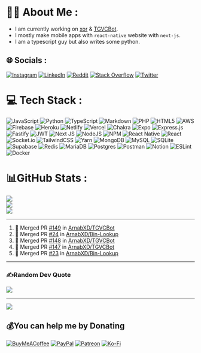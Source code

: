 # 🧑‍💻 About Me :
* I am currently working on [xor](https://github.com/xorgram/xor) & [TGVCBot](https://github.com/ArnabXD/TGVCBot).
* I mostly make mobile apps with `react-native` website with `next-js`.
* I am a typescript guy but also writes some python.

## 🌐 Socials :
[![Instagram](https://img.shields.io/badge/Instagram-%23E4405F.svg?logo=Instagram&logoColor=white)](https://instagram.com/arnabparyali) [![LinkedIn](https://img.shields.io/badge/LinkedIn-%230077B5.svg?logo=linkedin&logoColor=white)](https://linkedin.com/in/arnabparyali) [![Reddit](https://img.shields.io/badge/Reddit-%23FF4500.svg?logo=Reddit&logoColor=white)](https://reddit.com/user/ArnabXD) [![Stack Overflow](https://img.shields.io/badge/-Stackoverflow-FE7A16?logo=stack-overflow&logoColor=white)](https://stackoverflow.com/users/12250600) [![Twitter](https://img.shields.io/badge/Twitter-%231DA1F2.svg?logo=Twitter&logoColor=white)](https://twitter.com/arnabparyali) 

# 💻 Tech Stack :
![JavaScript](https://img.shields.io/badge/javascript-%23323330.svg?style=for-the-badge&logo=javascript&logoColor=%23F7DF1E) ![Python](https://img.shields.io/badge/python-3670A0?style=for-the-badge&logo=python&logoColor=ffdd54) ![TypeScript](https://img.shields.io/badge/typescript-%23007ACC.svg?style=for-the-badge&logo=typescript&logoColor=white) ![Markdown](https://img.shields.io/badge/markdown-%23000000.svg?style=for-the-badge&logo=markdown&logoColor=white) ![PHP](https://img.shields.io/badge/php-%23777BB4.svg?style=for-the-badge&logo=php&logoColor=white) ![HTML5](https://img.shields.io/badge/html5-%23E34F26.svg?style=for-the-badge&logo=html5&logoColor=white) ![AWS](https://img.shields.io/badge/AWS-%23FF9900.svg?style=for-the-badge&logo=amazon-aws&logoColor=white) ![Firebase](https://img.shields.io/badge/firebase-%23039BE5.svg?style=for-the-badge&logo=firebase) ![Heroku](https://img.shields.io/badge/heroku-%23430098.svg?style=for-the-badge&logo=heroku&logoColor=white) ![Netlify](https://img.shields.io/badge/netlify-%23000000.svg?style=for-the-badge&logo=netlify&logoColor=#00C7B7) ![Vercel](https://img.shields.io/badge/vercel-%23000000.svg?style=for-the-badge&logo=vercel&logoColor=white) ![Chakra](https://img.shields.io/badge/chakra-%234ED1C5.svg?style=for-the-badge&logo=chakraui&logoColor=white) ![Expo](https://img.shields.io/badge/expo-1C1E24?style=for-the-badge&logo=expo&logoColor=#D04A37) ![Express.js](https://img.shields.io/badge/express.js-%23404d59.svg?style=for-the-badge&logo=express&logoColor=%2361DAFB) ![Fastify](https://img.shields.io/badge/fastify-%23000000.svg?style=for-the-badge&logo=fastify&logoColor=white) ![JWT](https://img.shields.io/badge/JWT-black?style=for-the-badge&logo=JSON%20web%20tokens) ![Next JS](https://img.shields.io/badge/Next-black?style=for-the-badge&logo=next.js&logoColor=white) ![NodeJS](https://img.shields.io/badge/node.js-6DA55F?style=for-the-badge&logo=node.js&logoColor=white) ![NPM](https://img.shields.io/badge/NPM-%23000000.svg?style=for-the-badge&logo=npm&logoColor=white) ![React Native](https://img.shields.io/badge/react_native-%2320232a.svg?style=for-the-badge&logo=react&logoColor=%2361DAFB) ![React](https://img.shields.io/badge/react-%2320232a.svg?style=for-the-badge&logo=react&logoColor=%2361DAFB) ![Socket.io](https://img.shields.io/badge/Socket.io-black?style=for-the-badge&logo=socket.io&badgeColor=010101) ![TailwindCSS](https://img.shields.io/badge/tailwindcss-%2338B2AC.svg?style=for-the-badge&logo=tailwind-css&logoColor=white) ![Yarn](https://img.shields.io/badge/yarn-%232C8EBB.svg?style=for-the-badge&logo=yarn&logoColor=white) ![MongoDB](https://img.shields.io/badge/MongoDB-%234ea94b.svg?style=for-the-badge&logo=mongodb&logoColor=white) ![MySQL](https://img.shields.io/badge/mysql-%2300f.svg?style=for-the-badge&logo=mysql&logoColor=white) ![SQLite](https://img.shields.io/badge/sqlite-%2307405e.svg?style=for-the-badge&logo=sqlite&logoColor=white) 	![Supabase](https://img.shields.io/badge/Supabase-3ECF8E?style=for-the-badge&logo=supabase&logoColor=white) ![Redis](https://img.shields.io/badge/redis-%23DD0031.svg?style=for-the-badge&logo=redis&logoColor=white) ![MariaDB](https://img.shields.io/badge/MariaDB-003545?style=for-the-badge&logo=mariadb&logoColor=white) ![Postgres](https://img.shields.io/badge/postgres-%23316192.svg?style=for-the-badge&logo=postgresql&logoColor=white) ![Postman](https://img.shields.io/badge/Postman-FF6C37?style=for-the-badge&logo=postman&logoColor=white) ![Notion](https://img.shields.io/badge/Notion-%23000000.svg?style=for-the-badge&logo=notion&logoColor=white) ![ESLint](https://img.shields.io/badge/ESLint-4B3263?style=for-the-badge&logo=eslint&logoColor=white) ![Docker](https://img.shields.io/badge/docker-%230db7ed.svg?style=for-the-badge&logo=docker&logoColor=white)

# 📊GitHub Stats :
![](https://github-readme-stats.vercel.app/api?username=ArnabXD&theme=tokyonight&hide_border=false&include_all_commits=false&count_private=false)<br/>
![](https://github-readme-streak-stats.herokuapp.com/?user=ArnabXD&theme=tokyonight&hide_border=false)<br/>
![](https://github-readme-stats.vercel.app/api/top-langs/?username=ArnabXD&theme=tokyonight&hide_border=false&include_all_commits=false&count_private=false&layout=compact)

---

<!--START_SECTION:activity-->
1. 🎉 Merged PR [#149](https://github.com/ArnabXD/TGVCBot/pull/149) in [ArnabXD/TGVCBot](https://github.com/ArnabXD/TGVCBot)
2. 🎉 Merged PR [#24](https://github.com/ArnabXD/Bin-Lookup/pull/24) in [ArnabXD/Bin-Lookup](https://github.com/ArnabXD/Bin-Lookup)
3. 🎉 Merged PR [#148](https://github.com/ArnabXD/TGVCBot/pull/148) in [ArnabXD/TGVCBot](https://github.com/ArnabXD/TGVCBot)
4. 🎉 Merged PR [#147](https://github.com/ArnabXD/TGVCBot/pull/147) in [ArnabXD/TGVCBot](https://github.com/ArnabXD/TGVCBot)
5. 🎉 Merged PR [#23](https://github.com/ArnabXD/Bin-Lookup/pull/23) in [ArnabXD/Bin-Lookup](https://github.com/ArnabXD/Bin-Lookup)
<!--END_SECTION:activity-->

---

### ✍️Random Dev Quote
![](https://quotes-github-readme.vercel.app/api?type=horizontal&theme=tokyonight)

---
[![](https://visitcount.itsvg.in/api?id=ArnabXD&icon=0&color=0)](https://visitcount.itsvg.in)

  ## 💰You can help me by Donating
  [![BuyMeACoffee](https://img.shields.io/badge/Buy%20Me%20a%20Coffee-ffdd00?style=for-the-badge&logo=buy-me-a-coffee&logoColor=black)](https://buymeacoffee.com/arnabxd) [![PayPal](https://img.shields.io/badge/PayPal-00457C?style=for-the-badge&logo=paypal&logoColor=white)](https://paypal.me/arnabparyali) [![Patreon](https://img.shields.io/badge/Patreon-F96854?style=for-the-badge&logo=patreon&logoColor=white)](https://patreon.com/arnabxd) [![Ko-Fi](https://img.shields.io/badge/Ko--fi-F16061?style=for-the-badge&logo=ko-fi&logoColor=white)](https://ko-fi.com/arnabxd) 

